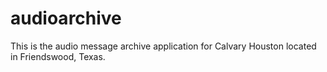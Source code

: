 audioarchive
============

This is the audio message archive application for Calvary Houston located in Friendswood, Texas.
